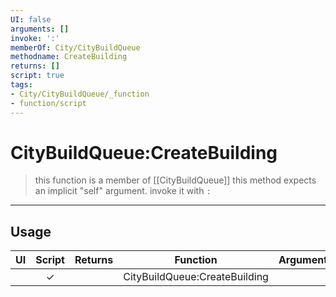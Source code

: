 ```yaml
---
UI: false
arguments: []
invoke: ':'
memberOf: City/CityBuildQueue
methodname: CreateBuilding
returns: []
script: true
tags:
- City/CityBuildQueue/_function
- function/script
---
```

# CityBuildQueue:CreateBuilding
> this function is a member of [[CityBuildQueue]]
> this method expects an implicit "self" argument. invoke it with `:`
-----
## Usage
|  UI | Script | Returns | Function | Arguments |
|:---:|:------:|-------:|:--------:|:---------|
| |✓||CityBuildQueue:CreateBuilding||

